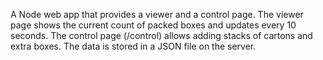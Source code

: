 A Node web app that provides a viewer and a control page. The viewer page shows the current count of packed boxes and updates every 10 seconds. The control page (/control) allows adding stacks of cartons and extra boxes. The data is stored in a JSON file on the server.
